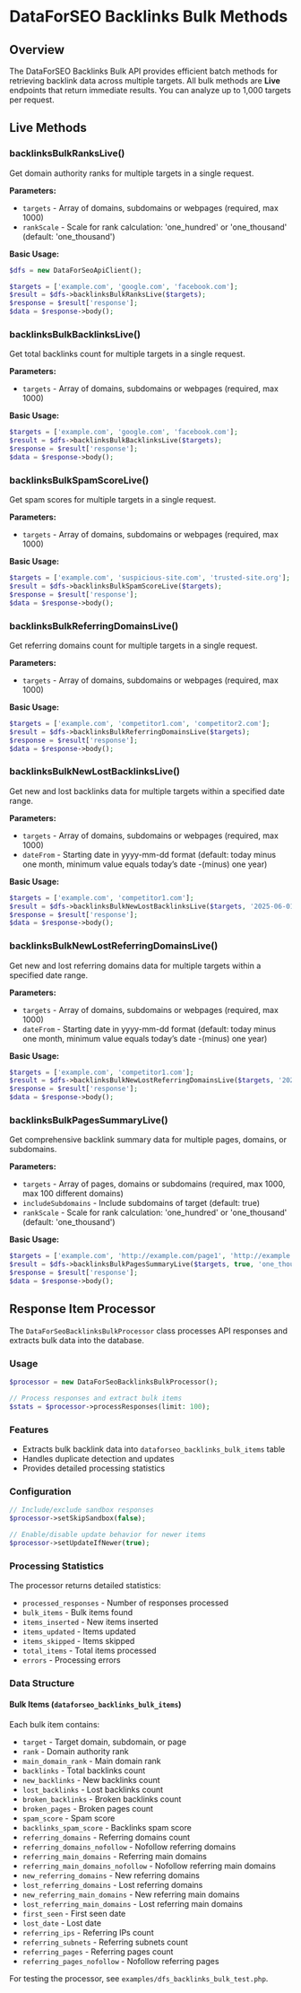 # DataForSEO Backlinks Bulk Methods

## Overview

The DataForSEO Backlinks Bulk API provides efficient batch methods for retrieving backlink data across multiple targets. All bulk methods are **Live** endpoints that return immediate results. You can analyze up to 1,000 targets per request.

## Live Methods

### backlinksBulkRanksLive()

Get domain authority ranks for multiple targets in a single request.

**Parameters:**
- `targets` - Array of domains, subdomains or webpages (required, max 1000)
- `rankScale` - Scale for rank calculation: 'one_hundred' or 'one_thousand' (default: 'one_thousand')

**Basic Usage:**
```php
$dfs = new DataForSeoApiClient();

$targets = ['example.com', 'google.com', 'facebook.com'];
$result = $dfs->backlinksBulkRanksLive($targets);
$response = $result['response'];
$data = $response->body();
```

### backlinksBulkBacklinksLive()

Get total backlinks count for multiple targets in a single request.

**Parameters:**
- `targets` - Array of domains, subdomains or webpages (required, max 1000)

**Basic Usage:**
```php
$targets = ['example.com', 'google.com', 'facebook.com'];
$result = $dfs->backlinksBulkBacklinksLive($targets);
$response = $result['response'];
$data = $response->body();
```

### backlinksBulkSpamScoreLive()

Get spam scores for multiple targets in a single request.

**Parameters:**
- `targets` - Array of domains, subdomains or webpages (required, max 1000)

**Basic Usage:**
```php
$targets = ['example.com', 'suspicious-site.com', 'trusted-site.org'];
$result = $dfs->backlinksBulkSpamScoreLive($targets);
$response = $result['response'];
$data = $response->body();
```

### backlinksBulkReferringDomainsLive()

Get referring domains count for multiple targets in a single request.

**Parameters:**
- `targets` - Array of domains, subdomains or webpages (required, max 1000)

**Basic Usage:**
```php
$targets = ['example.com', 'competitor1.com', 'competitor2.com'];
$result = $dfs->backlinksBulkReferringDomainsLive($targets);
$response = $result['response'];
$data = $response->body();
```

### backlinksBulkNewLostBacklinksLive()

Get new and lost backlinks data for multiple targets within a specified date range.

**Parameters:**
- `targets` - Array of domains, subdomains or webpages (required, max 1000)
- `dateFrom` - Starting date in yyyy-mm-dd format (default: today minus one month, minimum value equals today’s date -(minus) one year)

**Basic Usage:**
```php
$targets = ['example.com', 'competitor1.com'];
$result = $dfs->backlinksBulkNewLostBacklinksLive($targets, '2025-06-01');
$response = $result['response'];
$data = $response->body();
```

### backlinksBulkNewLostReferringDomainsLive()

Get new and lost referring domains data for multiple targets within a specified date range.

**Parameters:**
- `targets` - Array of domains, subdomains or webpages (required, max 1000)
- `dateFrom` - Starting date in yyyy-mm-dd format (default: today minus one month, minimum value equals today’s date -(minus) one year)

**Basic Usage:**
```php
$targets = ['example.com', 'competitor1.com'];
$result = $dfs->backlinksBulkNewLostReferringDomainsLive($targets, '2025-06-01');
$response = $result['response'];
$data = $response->body();
```

### backlinksBulkPagesSummaryLive()

Get comprehensive backlink summary data for multiple pages, domains, or subdomains.

**Parameters:**
- `targets` - Array of pages, domains or subdomains (required, max 1000, max 100 different domains)
- `includeSubdomains` - Include subdomains of target (default: true)
- `rankScale` - Scale for rank calculation: 'one_hundred' or 'one_thousand' (default: 'one_thousand')

**Basic Usage:**
```php
$targets = ['example.com', 'http://example.com/page1', 'http://example.com/page2'];
$result = $dfs->backlinksBulkPagesSummaryLive($targets, true, 'one_thousand');
$response = $result['response'];
$data = $response->body();
```

## Response Item Processor

The `DataForSeoBacklinksBulkProcessor` class processes API responses and extracts bulk data into the database.

### Usage

```php
$processor = new DataForSeoBacklinksBulkProcessor();

// Process responses and extract bulk items
$stats = $processor->processResponses(limit: 100);
```

### Features

- Extracts bulk backlink data into `dataforseo_backlinks_bulk_items` table
- Handles duplicate detection and updates
- Provides detailed processing statistics

### Configuration

```php
// Include/exclude sandbox responses
$processor->setSkipSandbox(false);

// Enable/disable update behavior for newer items
$processor->setUpdateIfNewer(true);
```

### Processing Statistics

The processor returns detailed statistics:
- `processed_responses` - Number of responses processed
- `bulk_items` - Bulk items found
- `items_inserted` - New items inserted
- `items_updated` - Items updated
- `items_skipped` - Items skipped
- `total_items` - Total items processed
- `errors` - Processing errors

### Data Structure

#### Bulk Items (`dataforseo_backlinks_bulk_items`)

Each bulk item contains:
- `target` - Target domain, subdomain, or page
- `rank` - Domain authority rank
- `main_domain_rank` - Main domain rank
- `backlinks` - Total backlinks count
- `new_backlinks` - New backlinks count
- `lost_backlinks` - Lost backlinks count
- `broken_backlinks` - Broken backlinks count
- `broken_pages` - Broken pages count
- `spam_score` - Spam score
- `backlinks_spam_score` - Backlinks spam score
- `referring_domains` - Referring domains count
- `referring_domains_nofollow` - Nofollow referring domains
- `referring_main_domains` - Referring main domains
- `referring_main_domains_nofollow` - Nofollow referring main domains
- `new_referring_domains` - New referring domains
- `lost_referring_domains` - Lost referring domains
- `new_referring_main_domains` - New referring main domains
- `lost_referring_main_domains` - Lost referring main domains
- `first_seen` - First seen date
- `lost_date` - Lost date
- `referring_ips` - Referring IPs count
- `referring_subnets` - Referring subnets count
- `referring_pages` - Referring pages count
- `referring_pages_nofollow` - Nofollow referring pages

For testing the processor, see `examples/dfs_backlinks_bulk_test.php`.